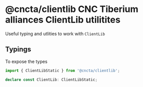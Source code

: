 # @cncta/clientlib CNC Tiberium alliances ClientLib utilitites

Useful typing and utlities to work with `ClientLib`

## Typings

To expose the types

```typescript
import { ClientLibStatic } from '@cncta/clientlib';

declare const ClientLib: ClientLibStatic;
```
